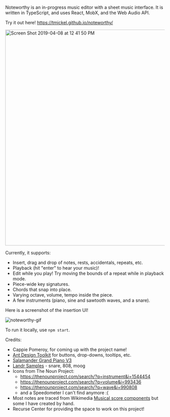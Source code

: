 Noteworthy is an in-progress music editor with a sheet music interface. It is written in TypeScript, and uses React, MobX, and the Web Audio API.

Try it out here! https://tmickel.github.io/noteworthy/

<img width="680" alt="Screen Shot 2019-04-08 at 12 41 50 PM" src="https://user-images.githubusercontent.com/120403/55741610-b3388580-59fb-11e9-925f-3ef375581760.png">

Currently, it supports:

- Insert, drag and drop of notes, rests, accidentals, repeats, etc.
- Playback (hit "enter" to hear your music)!
- Edit while you play! Try moving the bounds of a repeat while in playback mode.
- Piece-wide key signatures.
- Chords that snap into place.
- Varying octave, volume, tempo inside the piece.
- A few instruments (piano, sine and sawtooth waves, and a snare).

Here is a screenshot of the insertion UI!

![noteworthy-gif](https://user-images.githubusercontent.com/120403/55741338-065e0880-59fb-11e9-86c3-9ed73c1d000a.gif)

To run it locally, use `npm start`.

Credits:

- Cappie Pomeroy, for coming up with the project name!
- [Ant Design Toolkit](https://ant.design/) for buttons, drop-downs, tooltips, etc.
- [Salamander Grand Piano V3](https://archive.org/details/SalamanderGrandPianoV3)
- [Landr Samples](https://samples.landr.com/) - snare, 808, moog
- Icons from The Noun Project:
  - https://thenounproject.com/search/?q=instrument&i=1544454
  - https://thenounproject.com/search/?q=volume&i=993436
  - https://thenounproject.com/search/?q=wave&i=990808
  - and a Speedometer I can't find anymore :(
- Most notes are traced from Wikimedia [Musical score components](https://commons.wikimedia.org/wiki/Category:Musical_score_components) but some I have created by hand.
- Recurse Center for providing the space to work on this project!
